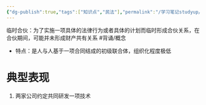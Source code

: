 ```yaml
---
{"dg-publish":true,"tags":["知识点","民法"],"permalink":"/学习笔记studyup/民法总论/临时合伙/","dgPassFrontmatter":true,"created":"2024-07-16T10:16:56.173+08:00","updated":"2024-10-26T20:18:33.724+08:00"}
---
```


临时合伙：为了实施一项具体的法律行为或者具体的计划而临时形成合伙关系，在合伙期间，可能并未形成财产共有关系 #背诵/概念 
- 特点：是人与人基于一项合同结成的初级联合体，组织化程度极低
# 典型表现 
1. 两家公司约定共同研发一项技术
